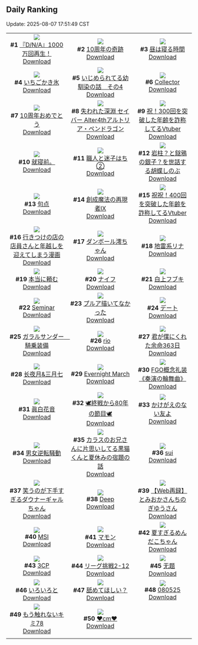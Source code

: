 ## Daily Ranking
Update: 2025-08-07 17:51:49 CST

|      |      |      |
| :----: | :----: | :----: |
| ![](https://i.pixiv.re/c/240x480/img-master/img/2025/08/05/11/18/15/133511178_p0_master1200.jpg)<br>**#1** [『D/N/A』1000万回再生！](https://www.pixiv.net/artworks/133511178)<br>[Download](https://i.pixiv.re/img-original/img/2025/08/05/11/18/15/133511178_p0.png) | ![](https://i.pixiv.re/c/240x480/img-master/img/2025/08/06/03/03/15/133539717_p0_master1200.jpg)<br>**#2** [10周年の奇跡](https://www.pixiv.net/artworks/133539717)<br>[Download](https://i.pixiv.re/img-original/img/2025/08/06/03/03/15/133539717_p0.jpg) | ![](https://i.pixiv.re/c/240x480/img-master/img/2025/08/06/20/43/54/133562795_p0_master1200.jpg)<br>**#3** [昼は寝る時間](https://www.pixiv.net/artworks/133562795)<br>[Download](https://i.pixiv.re/img-original/img/2025/08/06/20/43/54/133562795_p0.jpg) |
| ![](https://i.pixiv.re/c/240x480/img-master/img/2025/08/05/20/30/02/133525316_p0_master1200.jpg)<br>**#4** [いちごかき氷](https://www.pixiv.net/artworks/133525316)<br>[Download](https://i.pixiv.re/img-original/img/2025/08/05/20/30/02/133525316_p0.png) | ![](https://i.pixiv.re/c/240x480/img-master/img/2025/08/05/13/30/49/133514028_p0_master1200.jpg)<br>**#5** [いじめられてる幼馴染の話　その4](https://www.pixiv.net/artworks/133514028)<br>[Download](https://i.pixiv.re/img-original/img/2025/08/05/13/30/49/133514028_p0.png) | ![](https://i.pixiv.re/c/240x480/img-master/img/2025/08/06/00/24/46/133535742_p0_master1200.jpg)<br>**#6** [Collector](https://www.pixiv.net/artworks/133535742)<br>[Download](https://i.pixiv.re/img-original/img/2025/08/06/00/24/46/133535742_p0.png) |
| ![](https://i.pixiv.re/c/240x480/img-master/img/2025/08/05/12/46/58/133513095_p0_master1200.jpg)<br>**#7** [10周年おめでとう](https://www.pixiv.net/artworks/133513095)<br>[Download](https://i.pixiv.re/img-original/img/2025/08/05/12/46/58/133513095_p0.jpg) | ![](https://i.pixiv.re/c/240x480/img-master/img/2025/08/06/00/00/23/133534446_p0_master1200.jpg)<br>**#8** [失われた深淵 セイバー Alter4thアルトリア・ペンドラゴン](https://www.pixiv.net/artworks/133534446)<br>[Download](https://i.pixiv.re/img-original/img/2025/08/06/00/00/23/133534446_p0.jpg) | ![](https://i.pixiv.re/c/240x480/img-master/img/2025/08/05/21/14/01/133527288_p0_master1200.jpg)<br>**#9** [祝！300回を突破した年齢を詐称してるVtuber](https://www.pixiv.net/artworks/133527288)<br>[Download](https://i.pixiv.re/img-original/img/2025/08/05/21/14/01/133527288_p0.png) |
| ![](https://i.pixiv.re/c/240x480/img-master/img/2025/08/05/18/35/32/133521254_p0_master1200.jpg)<br>**#10** [就寝前。](https://www.pixiv.net/artworks/133521254)<br>[Download](https://i.pixiv.re/img-original/img/2025/08/05/18/35/32/133521254_p0.jpg) | ![](https://i.pixiv.re/c/240x480/img-master/img/2025/08/05/12/05/31/133512281_p0_master1200.jpg)<br>**#11** [職人と迷子はち②](https://www.pixiv.net/artworks/133512281)<br>[Download](https://i.pixiv.re/img-original/img/2025/08/05/12/05/31/133512281_p0.png) | ![](https://i.pixiv.re/c/240x480/img-master/img/2025/08/05/21/00/55/133526701_p0_master1200.jpg)<br>**#12** [岩柱？と鎹鴉の銀子？を世話する胡蝶しのぶ](https://www.pixiv.net/artworks/133526701)<br>[Download](https://i.pixiv.re/img-original/img/2025/08/05/21/00/55/133526701_p0.jpg) |
| ![](https://i.pixiv.re/c/240x480/img-master/img/2025/08/05/00/16/40/133499124_p0_master1200.jpg)<br>**#13** [句点](https://www.pixiv.net/artworks/133499124)<br>[Download](https://i.pixiv.re/img-original/img/2025/08/05/00/16/40/133499124_p0.jpg) | ![](https://i.pixiv.re/c/240x480/img-master/img/2025/08/05/00/00/02/133497998_p0_master1200.jpg)<br>**#14** [創成魔法の再現者Ⅸ](https://www.pixiv.net/artworks/133497998)<br>[Download](https://i.pixiv.re/img-original/img/2025/08/05/00/00/02/133497998_p0.png) | ![](https://i.pixiv.re/c/240x480/img-master/img/2025/08/06/21/19/49/133564334_p0_master1200.jpg)<br>**#15** [祝祝！400回を突破した年齢を詐称してるVtuber](https://www.pixiv.net/artworks/133564334)<br>[Download](https://i.pixiv.re/img-original/img/2025/08/06/21/19/49/133564334_p0.png) |
| ![](https://i.pixiv.re/c/240x480/img-master/img/2025/08/05/02/40/27/133503176_p0_master1200.jpg)<br>**#16** [行きつけの店の店員さんと年越しを迎えてしまう漫画](https://www.pixiv.net/artworks/133503176)<br>[Download](https://i.pixiv.re/img-original/img/2025/08/05/02/40/27/133503176_p0.jpg) | ![](https://i.pixiv.re/c/240x480/img-master/img/2025/08/05/00/30/02/133499614_p0_master1200.jpg)<br>**#17** [ダンボール澪ちゃん](https://www.pixiv.net/artworks/133499614)<br>[Download](https://i.pixiv.re/img-original/img/2025/08/05/00/30/02/133499614_p0.jpg) | ![](https://i.pixiv.re/c/240x480/img-master/img/2025/08/05/18/05/09/133520335_p0_master1200.jpg)<br>**#18** [地雷系リナ](https://www.pixiv.net/artworks/133520335)<br>[Download](https://i.pixiv.re/img-original/img/2025/08/05/18/05/09/133520335_p0.png) |
| ![](https://i.pixiv.re/c/240x480/img-master/img/2025/08/05/06/26/51/133506300_p0_master1200.jpg)<br>**#19** [本当に頼む](https://www.pixiv.net/artworks/133506300)<br>[Download](https://i.pixiv.re/img-original/img/2025/08/05/06/26/51/133506300_p0.jpg) | ![](https://i.pixiv.re/c/240x480/img-master/img/2025/08/05/00/00/19/133498144_p0_master1200.jpg)<br>**#20** [ナイフ](https://www.pixiv.net/artworks/133498144)<br>[Download](https://i.pixiv.re/img-original/img/2025/08/05/00/00/19/133498144_p0.jpg) | ![](https://i.pixiv.re/c/240x480/img-master/img/2025/08/06/00/02/24/133534738_p0_master1200.jpg)<br>**#21** [白上フブキ](https://www.pixiv.net/artworks/133534738)<br>[Download](https://i.pixiv.re/img-original/img/2025/08/06/00/02/24/133534738_p0.png) |
| ![](https://i.pixiv.re/c/240x480/img-master/img/2025/08/05/04/43/04/133504927_p0_master1200.jpg)<br>**#22** [Seminar](https://www.pixiv.net/artworks/133504927)<br>[Download](https://i.pixiv.re/img-original/img/2025/08/05/04/43/04/133504927_p0.png) | ![](https://i.pixiv.re/c/240x480/img-master/img/2025/08/05/07/00/12/133506809_p0_master1200.jpg)<br>**#23** [プルア描いてなかった](https://www.pixiv.net/artworks/133506809)<br>[Download](https://i.pixiv.re/img-original/img/2025/08/05/07/00/12/133506809_p0.jpg) | ![](https://i.pixiv.re/c/240x480/img-master/img/2025/08/05/18/01/13/133519966_p0_master1200.jpg)<br>**#24** [デート](https://www.pixiv.net/artworks/133519966)<br>[Download](https://i.pixiv.re/img-original/img/2025/08/05/18/01/13/133519966_p0.jpg) |
| ![](https://i.pixiv.re/c/240x480/img-master/img/2025/08/05/20/20/56/133524955_p0_master1200.jpg)<br>**#25** [ガラルサンダー　騎乗装備](https://www.pixiv.net/artworks/133524955)<br>[Download](https://i.pixiv.re/img-original/img/2025/08/05/20/20/56/133524955_p0.jpg) | ![](https://i.pixiv.re/c/240x480/img-master/img/2025/08/05/00/00/16/133498119_p0_master1200.jpg)<br>**#26** [rio](https://www.pixiv.net/artworks/133498119)<br>[Download](https://i.pixiv.re/img-original/img/2025/08/05/00/00/16/133498119_p0.jpg) | ![](https://i.pixiv.re/c/240x480/img-master/img/2025/08/05/17/04/07/133518482_p0_master1200.jpg)<br>**#27** [君が僕にくれた余命363日](https://www.pixiv.net/artworks/133518482)<br>[Download](https://i.pixiv.re/img-original/img/2025/08/05/17/04/07/133518482_p0.jpg) |
| ![](https://i.pixiv.re/c/240x480/img-master/img/2025/08/06/19/40/55/133560260_p0_master1200.jpg)<br>**#28** [长夜月&三月七](https://www.pixiv.net/artworks/133560260)<br>[Download](https://i.pixiv.re/img-original/img/2025/08/06/19/40/55/133560260_p0.jpg) | ![](https://i.pixiv.re/c/240x480/img-master/img/2025/08/05/15/03/34/133515858_p0_master1200.jpg)<br>**#29** [Evernight March](https://www.pixiv.net/artworks/133515858)<br>[Download](https://i.pixiv.re/img-original/img/2025/08/05/15/03/34/133515858_p0.png) | ![](https://i.pixiv.re/c/240x480/img-master/img/2025/08/05/18/00/15/133519896_p0_master1200.jpg)<br>**#30** [FGO概念礼装《奏演の輪舞曲》](https://www.pixiv.net/artworks/133519896)<br>[Download](https://i.pixiv.re/img-original/img/2025/08/05/18/00/15/133519896_p0.png) |
| ![](https://i.pixiv.re/c/240x480/img-master/img/2025/08/05/10/34/14/133510411_p0_master1200.jpg)<br>**#31** [眞白花音](https://www.pixiv.net/artworks/133510411)<br>[Download](https://i.pixiv.re/img-original/img/2025/08/05/10/34/14/133510411_p0.jpg) | ![](https://i.pixiv.re/c/240x480/img-master/img/2025/08/06/22/47/17/133568195_p0_master1200.jpg)<br>**#32** [🕊️終戦から80年の節目🕊️](https://www.pixiv.net/artworks/133568195)<br>[Download](https://i.pixiv.re/img-original/img/2025/08/06/22/47/17/133568195_p0.jpg) | ![](https://i.pixiv.re/c/240x480/img-master/img/2025/08/05/19/17/51/133522641_p0_master1200.jpg)<br>**#33** [かけがえのない友よ](https://www.pixiv.net/artworks/133522641)<br>[Download](https://i.pixiv.re/img-original/img/2025/08/05/19/17/51/133522641_p0.jpg) |
| ![](https://i.pixiv.re/c/240x480/img-master/img/2025/08/05/22/34/31/133530643_p0_master1200.jpg)<br>**#34** [男女逆転騒動](https://www.pixiv.net/artworks/133530643)<br>[Download](https://i.pixiv.re/img-original/img/2025/08/05/22/34/31/133530643_p0.png) | ![](https://i.pixiv.re/c/240x480/img-master/img/2025/08/05/22/25/39/133530271_p0_master1200.jpg)<br>**#35** [カラスのお兄さんに片思いしてる黒猫くんと夏休みの宿題の話](https://www.pixiv.net/artworks/133530271)<br>[Download](https://i.pixiv.re/img-original/img/2025/08/05/22/25/39/133530271_p0.png) | ![](https://i.pixiv.re/c/240x480/img-master/img/2025/08/06/14/32/48/133551781_p0_master1200.jpg)<br>**#36** [sui](https://www.pixiv.net/artworks/133551781)<br>[Download](https://i.pixiv.re/img-original/img/2025/08/06/14/32/48/133551781_p0.jpg) |
| ![](https://i.pixiv.re/c/240x480/img-master/img/2025/08/06/00/00/11/133534342_p0_master1200.jpg)<br>**#37** [笑うのが下手すぎるダウナーギャルちゃん](https://www.pixiv.net/artworks/133534342)<br>[Download](https://i.pixiv.re/img-original/img/2025/08/06/00/00/11/133534342_p0.png) | ![](https://i.pixiv.re/c/240x480/img-master/img/2025/08/06/00/00/12/133534353_p0_master1200.jpg)<br>**#38** [Deep](https://www.pixiv.net/artworks/133534353)<br>[Download](https://i.pixiv.re/img-original/img/2025/08/06/00/00/12/133534353_p0.jpg) | ![](https://i.pixiv.re/c/240x480/img-master/img/2025/08/05/21/53/03/133528796_p0_master1200.jpg)<br>**#39** [【Web再録】とみおかさんちのぎゆうさん](https://www.pixiv.net/artworks/133528796)<br>[Download](https://i.pixiv.re/img-original/img/2025/08/05/21/53/03/133528796_p0.jpg) |
| ![](https://i.pixiv.re/c/240x480/img-master/img/2025/08/06/18/00/07/133556445_p0_master1200.jpg)<br>**#40** [MSI](https://www.pixiv.net/artworks/133556445)<br>[Download](https://i.pixiv.re/img-original/img/2025/08/06/18/00/07/133556445_p0.jpg) | ![](https://i.pixiv.re/c/240x480/img-master/img/2025/08/06/19/26/22/133559711_p0_master1200.jpg)<br>**#41** [マモン](https://www.pixiv.net/artworks/133559711)<br>[Download](https://i.pixiv.re/img-original/img/2025/08/06/19/26/22/133559711_p0.jpg) | ![](https://i.pixiv.re/c/240x480/img-master/img/2025/08/05/21/16/01/133527361_p0_master1200.jpg)<br>**#42** [夏すぎるめんだこちゃん](https://www.pixiv.net/artworks/133527361)<br>[Download](https://i.pixiv.re/img-original/img/2025/08/05/21/16/01/133527361_p0.jpg) |
| ![](https://i.pixiv.re/c/240x480/img-master/img/2025/08/06/01/00/29/133536953_p0_master1200.jpg)<br>**#43** [3CP](https://www.pixiv.net/artworks/133536953)<br>[Download](https://i.pixiv.re/img-original/img/2025/08/06/01/00/29/133536953_p0.png) | ![](https://i.pixiv.re/c/240x480/img-master/img/2025/08/06/20/52/40/133563088_p0_master1200.jpg)<br>**#44** [リーグ挑戦2-12](https://www.pixiv.net/artworks/133563088)<br>[Download](https://i.pixiv.re/img-original/img/2025/08/06/20/52/40/133563088_p0.png) | ![](https://i.pixiv.re/c/240x480/img-master/img/2025/08/05/11/39/43/133511587_p0_master1200.jpg)<br>**#45** [无题](https://www.pixiv.net/artworks/133511587)<br>[Download](https://i.pixiv.re/img-original/img/2025/08/05/11/39/43/133511587_p0.png) |
| ![](https://i.pixiv.re/c/240x480/img-master/img/2025/08/05/20/05/27/133524385_p0_master1200.jpg)<br>**#46** [いろいろと](https://www.pixiv.net/artworks/133524385)<br>[Download](https://i.pixiv.re/img-original/img/2025/08/05/20/05/27/133524385_p0.png) | ![](https://i.pixiv.re/c/240x480/img-master/img/2025/08/05/22/53/50/133531411_p0_master1200.jpg)<br>**#47** [舐めてほしい？](https://www.pixiv.net/artworks/133531411)<br>[Download](https://i.pixiv.re/img-original/img/2025/08/05/22/53/50/133531411_p0.png) | ![](https://i.pixiv.re/c/240x480/img-master/img/2025/08/05/01/49/36/133502063_p0_master1200.jpg)<br>**#48** [080525](https://www.pixiv.net/artworks/133502063)<br>[Download](https://i.pixiv.re/img-original/img/2025/08/05/01/49/36/133502063_p0.jpg) |
| ![](https://i.pixiv.re/c/240x480/img-master/img/2025/08/06/14/50/45/133552119_p0_master1200.jpg)<br>**#49** [もう触れないキミ78](https://www.pixiv.net/artworks/133552119)<br>[Download](https://i.pixiv.re/img-original/img/2025/08/06/14/50/45/133552119_p0.jpg) | ![](https://i.pixiv.re/c/240x480/img-master/img/2025/08/05/20/38/10/133525658_p0_master1200.jpg)<br>**#50** [❤️cm❤️](https://www.pixiv.net/artworks/133525658)<br>[Download](https://i.pixiv.re/img-original/img/2025/08/05/20/38/10/133525658_p0.png) |
|      |
